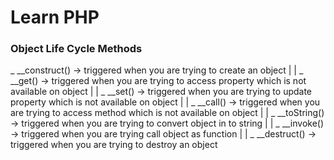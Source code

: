 # Learn PHP


### Object Life Cycle Methods


_ __construct() -> triggered when you are trying to create an object
|
|
_ __get() -> triggered when you are trying to access property which is not available on object
|
|
_ __set() -> triggered when you are trying to update property which is not available on object
|
|
_ __call() -> triggered when you are trying to access method which is not available on object
|
|
_ __toString() -> triggered when you are trying to convert object in to string
|
|
_ __invoke() -> triggered when you are trying call object as function
|
|
_ __destruct() -> triggered when you are trying to destroy an object